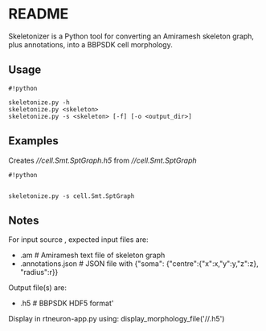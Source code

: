 # README #

Skeletonizer is a Python tool for converting an Amiramesh skeleton graph, plus annotations, into a BBPSDK cell morphology.

## Usage ##


```
#!python

skeletonize.py -h
skeletonize.py <skeleton>
skeletonize.py -s <skeleton> [-f] [-o <output_dir>]

```

## Examples ##

Creates */<path>/cell.Smt.SptGraph.h5* from */<path>/cell.Smt.SptGraph*

```
#!python


skeletonize.py -s cell.Smt.SptGraph
```


## Notes ##

For input source <filename>, expected input files are:

* <filename>.am # Amiramesh text file of skeleton graph
* <filename>.annotations.json # JSON file with {"soma": {"centre":{"x":x,"y":y,"z":z}, "radius":r}}

Output file(s) are:

* <filename>.h5 # BBPSDK HDF5 format'

Display in rtneuron-app.py using: display_morphology_file('/<path>/<filename>.h5')